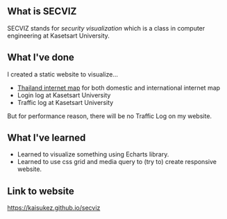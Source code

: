 ## What is SECVIZ
SECVIZ stands for *security visualization* which is a class
in computer engineering at Kasetsart University.

## What I've done
I created a static website to visualize...
- [Thailand internet map](http://internet.nectec.or.th/webstats/internetmap.current.iir?Sec=internetmap_current) for both domestic and international internet map
- Login log at Kasetsart University
- Traffic log at Kasetsart University  

But for performance reason, there will be no Traffic Log on my website.

## What I've learned
- Learned to visualize something using Echarts library.
- Learned to use css grid and media query to (try to) create responsive website.

## Link to website
https://kaisukez.github.io/secviz
